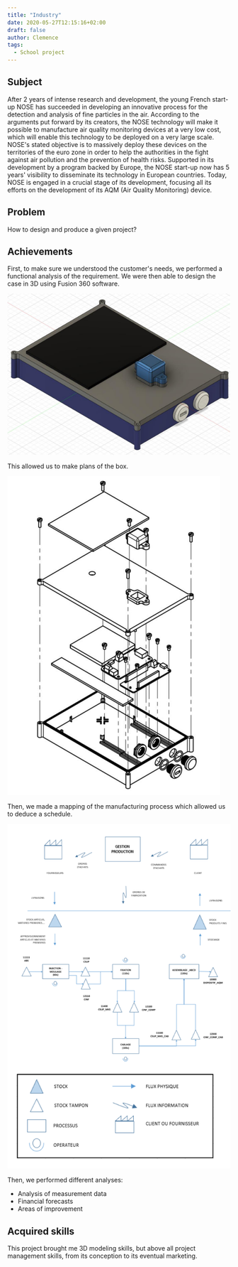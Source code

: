 ```yaml
---
title: "Industry"
date: 2020-05-27T12:15:16+02:00
draft: false
author: Clemence
tags:
  - School project
---
```


## Subject

After 2 years of intense research and development, the young French start-up NOSE has succeeded in developing an innovative process for the detection and analysis of fine particles in the air. According to the arguments put forward by its creators, the NOSE technology will make it possible to manufacture air quality monitoring devices at a very low cost, which will enable this technology to be deployed on a very large scale. NOSE's stated objective is to massively deploy these devices on the territories of the euro zone in order to help the authorities in the fight against air pollution and the prevention of health risks. Supported in its development by a program backed by Europe, the NOSE start-up now has 5 years' visibility to disseminate its technology in European countries. Today, NOSE is engaged in a crucial stage of its development, focusing all its efforts on the development of its AQM (Air Quality Monitoring) device.

## Problem

How to design and produce a given project?

## Achievements

First, to make sure we understood the customer's needs, we performed a functional analysis of the requirement.
We were then able to design the case in 3D using Fusion 360 software.

![Box 3D](/img/projects/industry/box3D.png)

This allowed us to make plans of the box.

![Box plans](/img/projects/industry/box.png)

Then, we made a mapping of the manufacturing process which allowed us to deduce a schedule.

![Manufacturing mapping](/img/projects/industry/cart.png)

Then, we performed different analyses:
- Analysis of measurement data
- Financial forecasts
- Areas of improvement

## Acquired skills

This project brought me 3D modeling skills, but above all project management skills, from its conception to its eventual marketing.